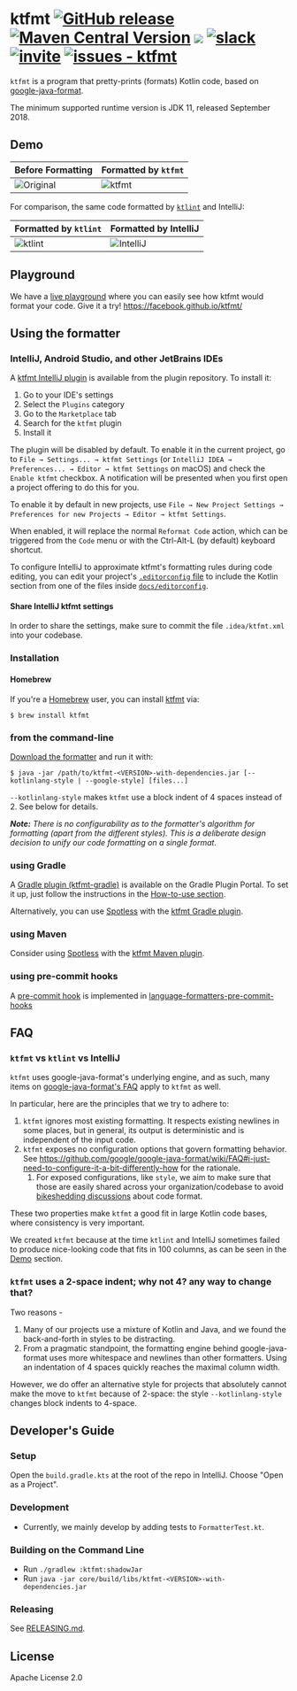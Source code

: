 # ktfmt [![GitHub release](https://img.shields.io/github/release/facebook/ktfmt?sort=semver)](https://github.com/facebook/ktfmt/releases/)   [![Maven Central Version](https://img.shields.io/maven-central/v/com.facebook/ktfmt)](https://central.sonatype.com/artifact/com.facebook/ktfmt)   [![](https://github.com/facebook/ktfmt/workflows/Build%20and%20Test/badge.svg)](https://github.com/facebook/ktfmt/actions/workflows/build_and_test.yml "GitHub Actions workflow status")   [![slack](https://img.shields.io/badge/Slack-ktfmt-purple.svg?logo=slack)](https://slack-chats.kotlinlang.org/c/ktfmt)   [![invite](https://img.shields.io/badge/Request%20a%20Slack%20invite-8A2BE2)](https://surveys.jetbrains.com/s3/kotlin-slack-sign-up)   [![issues - ktfmt](https://img.shields.io/github/issues/facebook/ktfmt)](https://github.com/facebook/ktfmt/issues)

`ktfmt` is a program that pretty-prints (formats) Kotlin code, based on
[google-java-format](https://github.com/google/google-java-format).

The minimum supported runtime version is JDK 11, released September 2018.

## Demo

|Before Formatting| Formatted by `ktfmt`|
| ---- | ---- |
| ![Original](docs/images/before.png) | ![ktfmt](docs/images/ktfmt.png) |

For comparison, the same code formatted by [`ktlint`](https://github.com/pinterest/ktlint) and
IntelliJ:

| Formatted by `ktlint`|Formatted by IntelliJ|
| ------ | --------|
| ![ktlint](docs/images/ktlint.png) | ![IntelliJ](docs/images/intellij.png) |

## Playground

We have a [live playground](https://facebook.github.io/ktfmt/) where you can easily see how ktfmt
would format your code.
Give it a try! https://facebook.github.io/ktfmt/

## Using the formatter

### IntelliJ, Android Studio, and other JetBrains IDEs

A [ktfmt IntelliJ plugin](https://plugins.jetbrains.com/plugin/14912-ktfmt) is available from the
plugin repository.
To install it:
1. Go to your IDE's settings
2. Select the `Plugins` category
3. Go to the `Marketplace` tab
4. Search for the `ktfmt` plugin
5. Install it

The plugin will be disabled by default. To enable it in the current project, go to
`File → Settings... → ktfmt Settings` (or `IntelliJ IDEA → Preferences... → Editor → ktfmt Settings`
on macOS) and check the `Enable ktfmt` checkbox.
A notification will be presented when you first open a project offering to do this for you.

To enable it by default in new projects, use
`File → New Project Settings → Preferences for new Projects → Editor → ktfmt Settings`.

When enabled, it will replace the normal `Reformat Code` action, which can be triggered from the
`Code` menu or with the Ctrl-Alt-L (by default) keyboard shortcut.

To configure IntelliJ to approximate ktfmt's formatting rules during code editing, you can edit your
project's
[`.editorconfig` file](https://www.jetbrains.com/help/idea/configuring-code-style.html#editorconfig)
to include the Kotlin section from one of the files inside [`docs/editorconfig`](docs/editorconfig).

#### Share IntelliJ ktfmt settings
In order to share the settings, make sure to commit the file `.idea/ktfmt.xml` into your codebase.

### Installation

#### Homebrew

If you're a [Homebrew](https://brew.sh) user, you can install
[ktfmt](https://formulae.brew.sh/formula/ktfmt) via:

```
$ brew install ktfmt
```

### from the command-line

[Download the formatter](https://github.com/facebook/ktfmt/releases) and run it with:

```
$ java -jar /path/to/ktfmt-<VERSION>-with-dependencies.jar [--kotlinlang-style | --google-style] [files...]
```

`--kotlinlang-style` makes `ktfmt` use a block indent of 4 spaces instead of 2.
See below for details.

***Note:***
*There is no configurability as to the formatter's algorithm for formatting (apart from the
different styles). This is a deliberate design decision to unify our code formatting on a single
format.*

### using Gradle

A [Gradle plugin (ktfmt-gradle)](https://github.com/cortinico/ktfmt-gradle) is available on the
Gradle Plugin Portal. To set it up, just follow the instructions in the
[How-to-use section](https://github.com/cortinico/ktfmt-gradle#how-to-use-).

Alternatively, you can use [Spotless](https://github.com/diffplug/spotless) with the
[ktfmt Gradle plugin](https://github.com/diffplug/spotless/tree/main/plugin-gradle#ktfmt).

### using Maven

Consider using [Spotless](https://github.com/diffplug/spotless) with the
[ktfmt Maven plugin](https://github.com/diffplug/spotless/tree/main/plugin-maven#ktfmt).

### using pre-commit hooks

A [pre-commit hook](https://pre-commit.com/hooks.html) is implemented in
[language-formatters-pre-commit-hooks](https://github.com/macisamuele/language-formatters-pre-commit-hooks)

## FAQ

### `ktfmt` vs `ktlint` vs IntelliJ

`ktfmt` uses google-java-format's underlying engine, and as such, many items on
[google-java-format's FAQ](https://github.com/google/google-java-format/wiki/FAQ) apply to `ktfmt`
as well.

In particular, here are the principles that we try to adhere to:
1. `ktfmt` ignores most existing formatting. It respects existing newlines in some places, but in
  general, its output is deterministic and is independent of the input code.
2. `ktfmt` exposes no configuration options that govern formatting behavior. See
  https://github.com/google/google-java-format/wiki/FAQ#i-just-need-to-configure-it-a-bit-differently-how
  for the rationale.
   1. For exposed configurations, like `style`, we aim to make sure that those are easily shared
      across your organization/codebase to avoid
      [bikeshedding discussions](https://thedecisionlab.com/biases/bikeshedding) about code format.

These two properties make `ktfmt` a good fit in large Kotlin code bases, where consistency is very
important.

We created `ktfmt` because at the time `ktlint` and IntelliJ sometimes failed to produce
nice-looking code that fits in 100 columns, as can be seen in the [Demo](README.md#Demo) section.

### `ktfmt` uses a 2-space indent; why not 4? any way to change that?

Two reasons -
1. Many of our projects use a mixture of Kotlin and Java, and we found the back-and-forth in styles
   to be distracting.
2. From a pragmatic standpoint, the formatting engine behind google-java-format uses more whitespace
   and newlines than other formatters. Using an indentation of 4 spaces quickly reaches the maximal
   column width.

However, we do offer an alternative style for projects that absolutely cannot make the move to
`ktfmt` because of 2-space: the style `--kotlinlang-style` changes block indents to 4-space.

## Developer's Guide

### Setup

Open the `build.gradle.kts` at the root of the repo in IntelliJ.
Choose "Open as a Project".

### Development

* Currently, we mainly develop by adding tests to `FormatterTest.kt`.

### Building on the Command Line

* Run `./gradlew :ktfmt:shadowJar`
* Run `java -jar core/build/libs/ktfmt-<VERSION>-with-dependencies.jar`

### Releasing

See [RELEASING.md](RELEASING.md).

## License

Apache License 2.0
